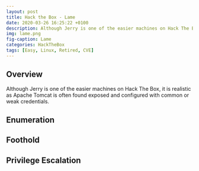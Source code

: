 ```yaml
---
layout: post
title: Hack the Box - Lame
date: 2020-03-26 16:25:22 +0100
description: Although Jerry is one of the easier machines on Hack The Box, it is realistic as Apache Tomcat is often found exposed and configured with common or weak credentials.
img: lame.png
fig-caption: Lame
categories: HackTheBox
tags: [Easy, Linux, Retired, CVE]
---
```

## Overview
Although Jerry is one of the easier machines on Hack The Box, it is realistic as Apache Tomcat is often found exposed and configured with common or weak credentials.
## Enumeration

## Foothold

## Privilege Escalation
